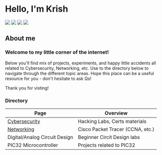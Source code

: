 # Hello, I'm Krish
<a href="https://linkedin.com/in/KrisBoston" target="_blank"><img src="https://img.shields.io/badge/-LinkedIn-0072b1?&style=for-the-badge&logo=linkedin&logoColor=white" /></a>
<a href="https://uml.joinhandshake.com/profiles/20884429"><img src="https://img.shields.io/badge/-Handshake-FFDB00?style=for-the-badge&logo=handshake&logoColor=white"/></a>
<a href="https://www.credly.com/users/krishna-k.e56c6787"><img src="https://img.shields.io/badge/-Credly-FF6F00?style=for-the-badge&logo=credly&logoColor=white"/></a>
<a href="https://learn.microsoft.com/en-us/users/kanagarayerkrishna-5085/transcript/73nqwu5xyqomkm5"><img src="https://img.shields.io/badge/-Microsoft-0078D4?style=for-the-badge&logo=microsoft&logoColor=white"/></a>

## About me
### Welcome to my little corner of the internet! 
Below you'll find mix of projects, experiments, and happy little accidents all related to Cybersecurity, Networking, etc.
Use to the directory below to navigate through the different topic areas. Hope this place can be a useful resource for you - don't hesitate to ask Qs!

Thank you for visting!

### Directory
| Page | Overview |
|---------------------------------------------------------------------|----------------------------|
| [Cybersecurity](https://github.com/krisk511/Cybersecurity) | Hacking Labs, Certs materials |
| [Networking](https://github.com/Krisk511/Cisco-Packet-Tracer-Labs) | Cisco Packet Tracer (CCNA, etc.) |
| Digital/Analog Circuit Design | Beginner Circit Design labs |
| PIC32 Microcontroller | Projects related to PIC32 |

